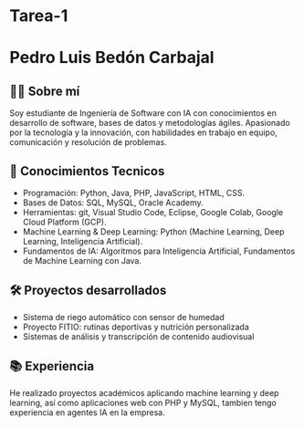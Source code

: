 # Tarea-1
# Pedro Luis Bedón Carbajal

## 👨‍💻 Sobre mí
Soy estudiante de Ingeniería de Software con IA con conocimientos en desarrollo de software, 
bases de datos y metodologías ágiles. Apasionado por la tecnología y la innovación, 
con habilidades en trabajo en equipo, comunicación y resolución de problemas.

## 🚀 Conocimientos Tecnicos
- Programación: Python, Java, PHP, JavaScript, HTML, CSS.
- Bases de Datos: SQL, MySQL, Oracle Academy.
- Herramientas: git, Visual Studio Code, Eclipse, Google Colab, Google Cloud Platform (GCP).
- Machine Learning & Deep Learning: Python (Machine Learning, Deep Learning, Inteligencia   Artificial).
- Fundamentos de IA: Algoritmos para Inteligencia Artificial, Fundamentos de Machine Learning con Java. 

## 🛠️ Proyectos desarrollados
- Sistema de riego automático con sensor de humedad  
- Proyecto FITIO: rutinas deportivas y nutrición personalizada  
- Sistemas de análisis y transcripción de contenido audiovisual  

## 📚 Experiencia
He realizado proyectos académicos aplicando machine learning y deep learning, así como aplicaciones web con PHP y MySQL, 
tambien tengo experiencia en agentes IA en la empresa.  
